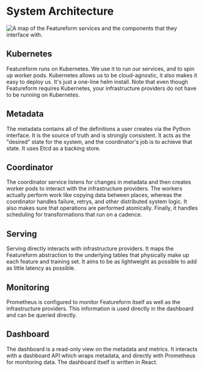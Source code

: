 # System Architecture

![A map of the Featureform services and the components that they interface with.](.gitbook/assets/Featureform-Arch-Lucidchart.png)

## Kubernetes

Featureform runs on Kubernetes. We use it to run our services, and to spin up worker pods. Kubernetes allows us to be cloud-agnostic, it also makes it easy to deploy us. It's just a one-line helm install. Note that even though Featureform requires Kubernetes, your infrastructure providers do not have to be running on Kubernetes.

## Metadata

The metadata contains all of the definitions a user creates via the Python interface. It is the source of truth and is strongly consistent. It acts as the "desired" state for the system, and the coordinator's job is to achieve that state. It uses Etcd as a backing store.

## Coordinator

The coordinator service listens for changes in metadata and then creates worker pods to interact with the infrastructure providers. The workers actually perform work like copying data between places, whereas the coordinator handles failure, retrys, and other distributed system logic. It also makes sure that operations are performed atomically. Finally, it handles scheduling for transformations that run on a cadence.

## Serving

Serving directly interacts with infrastructure providers. It maps the Featureform abstraction to the underlying tables that physically make up each feature and training set. It aims to be as lightweight as possible to add as little latency as possible.

## Monitoring

Prometheus is configured to monitor Featureform itself as well as the infrastructure providers. This information is used directly in the dashboard and can be queried directly.

## Dashboard

The dashboard is a read-only view on the metadata and metrics. It interacts with a dashboard API which wraps metadata, and directly with Prometheus for monitoring data. The dashboard itself is written in React.
